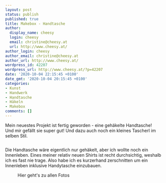 ```yaml
---
layout: post
status: publish
published: true
title: Makebox - Handtasche
author:
  display_name: cheesy
  login: cheesy
  email: christine@cheesy.at
  url: http://www.cheesy.at/
author_login: cheesy
author_email: christine@cheesy.at
author_url: http://www.cheesy.at/
wordpress_id: 42207
wordpress_url: http://www.cheesy.at/?p=42207
date: '2020-10-04 22:15:45 +0100'
date_gmt: '2020-10-04 20:15:45 +0100'
categories:
- Kunst
- Handwerk
- Handtasche
- Häkeln
- Makebox
comments: []
---
```

<!-- wp:paragraph -->
Mein neuestes Projekt ist fertig geworden - eine gehäkelte Handtasche! Und mir gefällt sie super gut! Und dazu auch noch ein kleines Tascherl im selben Stil.
<!-- /wp:paragraph -->
<!-- wp:image {"id":42203} -->
<figure class="wp-block-image"><img src="{% link _fotos/kunstwerke/makebox/handtasche/Handtasche-008.jpg %}" alt="" class="wp-image-42203"></figure>
<!-- /wp:image -->
<!-- wp:paragraph -->
Die Handtasche wäre eigentlich nur gehäkelt, aber ich wollte noch ein Innenleben. Eines meiner relativ neuen Shirts ist recht durchsichtig, weshalb ich es fast nie trage. Also habe ich es kurzerhand zerschnitten um ein Innenleben inklusive Handytasche einzubauen.
<!-- /wp:paragraph -->
<!-- wp:image {"id":42201,"linkDestination":"custom"} -->
<figure class="wp-block-image"><a href="{% link _fotos/kunstwerke/makebox/handtasche/index.md %}"><img src="{% link _fotos/kunstwerke/makebox/handtasche/Handtasche-006.jpg %}" alt="" class="wp-image-42201"></a><br>
<figcaption>Hier geht's zu allen Fotos</figcaption>
</figure>
<!-- /wp:image -->
